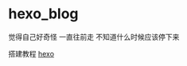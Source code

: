# hexo_blog

觉得自己好奇怪 一直往前走 不知道什么时候应该停下来

搭建教程 [hexo](https://hexo.io/zh-cn/ "hexo官方文档")

<script>
    window.location.href = "https://www.sulianlian.com";
</script>
